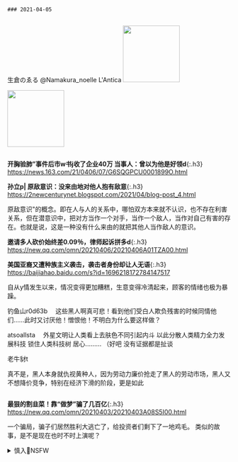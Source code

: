 `### 2021-04-05`　
```tip
```
生倉のゑる
@Namakura_noelle
L'Antica
<a href="https://slack-imgs.com/?url=https://pbs.twimg.com/media/EyNagvEVEAUT1z5?format=jpg&name=orig" class="js-smartphoto" data-caption="EyNagvEVEAUT1z5 (2133×1200)" data-id="" data-group=""><img src="https://slack-imgs.com/?url=https://pbs.twimg.com/media/EyNagvEVEAUT1z5?format=jpg&name=thumb" width="128"/></a>

<a href="https://slack-imgs.com/?url=https://pbs.twimg.com/media/ExlSLY9VIAQMv_N?format=jpg&name=orig" class="js-smartphoto" data-caption="ExlSLY9VIAQMv_N (1000×1414)" data-id="" data-group=""><img src="https://slack-imgs.com/?url=https://pbs.twimg.com/media/ExlSLY9VIAQMv_N?format=jpg&name=orig" width="128"/></a>

```note
```
**开胸验肺”事件后市w书j收了企业40万 当事人：曾以为他是好领d**{:.h3}<br>
<https://news.163.com/21/0406/07/G6SQGPCU0001899O.html>

**孙立p| 原敌意识：没来由地对他人抱有敌意**{:.h3}<br>
<https://2newcenturynet.blogspot.com/2021/04/blog-post_4.html>

原敌意识"的概念。即在人与人的关系中，哪怕双方本来就不认识，也不存在利害关系，但在潜意识中，把对方当作一个对手，当作一个敌人，当作对自己有害的存在。也就是说，这是一种没有什么来由的就把其他人当作敌人的意识。

**邀请多人砍价始终差0.09％，律师起诉拼多d**{:.h3}<br>
<https://new.qq.com/omn/20210406/20210406A01TZA00.html>

**美国亚裔又遭种族主义袭击，袭击者身份却让人无语**{:.h3}<br>
<https://baijiahao.baidu.com/s?id=1696218172784147517>

自从y情发生以来，情况变得更加糟糕，生意变得冷清起来，顾客的情绪也极为暴躁。

钓鱼山r0d63b
　这些黑人啊真可悲！看到他们受白人欺负残害的时候同情他们……此时又讨厌他！憎恨他！不明白为什么要这样做？

atsoallsta
　外星文明让人类看上去肤色不同引起内斗 以此分散人类精力全力发展科技 锁住人类科技树 居心......... （好吧 没有证据都是扯谈

老牛豺t

真不是，黑人本身就仇视黄种人，因为劳动力廉价抢走了黑人的劳动市场，黑人又不想降价竞争，特别在经济下滑的阶段，更是如此

```tip
```
**最狠的割韭菜！靠“做梦”骗了几百亿**{:.h3}<br>
<https://new.qq.com/omn/20210403/20210403A08S5I00.html>

一个骗局，骗子们居然胜利大逃亡了，给投资者们剩下了一地鸡毛。
类似的故事，是不是现在也时不时上演呢？

<details><summary class="name"><span class="innerContentContainer">慎入🔞NSFW</span></summary><ul>

<img src="https://slack-imgs.com/?url=https://upload.wikimedia.org/wikipedia/commons/thumb/d/d3/Biohazard_Symbol_Specification.png/210px-Biohazard_Symbol_Specification.png">

<details><summary class="name"><span class="innerContentContainer">风险自理Use At Your Own Risk🈲</span></summary><br /><span class="note"><span class="innerContentContainer">

李q
@LQ0068
　谁说上j沒用，就是有用才不准你们上j；谁说发声没用，就是有用才疯狂s帖f号。身处黑暗，心中充满阳光；满目疮痍，心中永存希望。zg人一定会找回失去的理想和信念。

明明d：一个评论，xj，棉花

https://2newcenturynet.blogspot.com/2021/04/blog-post_13.html

菜刀上打上二维码钢印，信息与身份证绑定，菜刀要上锁链与厨房某处固定。

xjp为何任由zg外j失信于全世界？

https://www.rfi.fr/cn/%E4%B8%93%E6%A0%8F%E6%A3%80%E7%B4%A2/%E6%B3%95%E5%9B%BD%E6%8A%A5%E7%BA%B8%E6%91%98%E8%A6%81/20210405-%E4%B9%A0%E8%BF%91%E5%B9%B3%E4%B8%BA%E4%BD%95%E4%BB%BB%E7%94%B1%E4%B8%AD%E5%9B%BD%E5%A4%96%E4%BA%A4%E5%A4%B1%E4%BF%A1%E4%BA%8E%E5%85%A8%E4%B8%96%E7%95%8C

zgg员也没信心！内部资料流出逃b打y苗

https://news.creaders.net/china/2021/04/05/2339492.html

65人里除了2人报名接种、3人接种完成，其他人都还没接受y苗施打，当中有21人称带有过敏体质，20人则有高血压，还有6人自称感冒，除此之外还有糖尿病、心脏病等多种疾病，甚至还有人拿“准备受孕”当作理由拒绝接种y苗，

zg效仿克里姆林宫的“信息战”手法

https://www.voachinese.com/a/China-Russia-information-war-us-20210405/5841811.html

面对g际批p要大声捍卫zggcdzf

西方g员说，zg驻西方gj的使节表现出的好战态度，与邓xp领dzg时的情况大不相同。

wy敲打“高人一等gj引爆网议

https://www.rfi.fr/cn/%E4%B8%AD%E5%9B%BD/20210405-%E7%8E%8B%E6%AF%85%E6%95%B2%E6%89%93-%E9%AB%98%E4%BA%BA%E4%B8%80%E7%AD%89%E5%9B%BD%E5%AE%B6-%E5%BC%95%E7%88%86%E7%BD%91%E8%AE%AE

wy的枪口对准美g，许多wm把枪口掉转：

陆西l：z方不认可还有高人一等的gj，同样，我们也不认可g内谁的个税少，谁的养老金多，谁是孙小g，谁开着大G逛紫禁城。

施洪想飞就f：在zg谁人开车入紫禁城？谁人追打交j没事？谁人死刑都能出y？谁人可以花钱买命？

有心人无心s：双轨z什么时候取消？特g什么时候取消？

Hoh，高人一等的gj凌驾于rm至上，让rm996，007，低人一等的gj可不敢这么干。

三圣乡粮丰c：自己家退休金、医疗待遇，学区还要分三六九等，没错，说的就是你，美帝。

今明两t：自己gj户口簿就有好几个级别，孩子读书也分好几个级别？

同学不可能什么都知d：gj越高，rm越低，这就是所谓，高人一等的gj。

安戴rD：wb长的义和团式外j团队，近十年来，通过四面树敌，八方出击，终于达到了朋友少的，敌人多多的目的。朋友有朝x，委内瑞l，白俄罗s，俄罗s，古b，伊l。叙利y，巴基斯t，巴勒斯t。

建筑生成的逻j：根据过往事实，zg只接受美g适当的打压，并不是无底线的，只要价钱方面合理公道，就算态度恶劣一些，适当有一些人格侮辱，都是可以忍耐的。 ​

法新社4月5日一篇分析称：面对西方批p和y力，bj从今而后针锋相对，毫无顾忌动用z狼外j，再也不犹豫露出獠牙利齿

这算是和美帝挑明了？ 就是你美帝放出来的

https://tieba.baidu.com/p/7198593840

Prefer: 大概率就是美帝在搞 结果泄露了 搞得自己一身骚

bdls2
　　媒体在美帝手里就算指鹿为马也没办法

贴吧用户_54tGyQA: 等，到时候指鹿说马的不是咱们。

外j部：zg实验s事件引发病毒这种假说是极为不可能的

https://baijiahao.baidu.com/s?id=1696477343329254212

</span></span></details>

